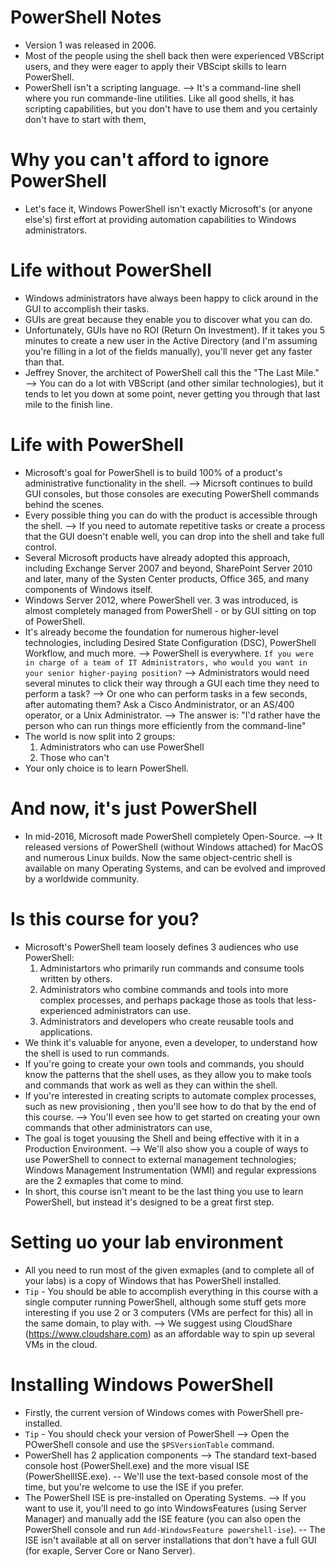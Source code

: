 # PowerShell Notes
- Version 1 was released in 2006.
- Most of the people using the shell back then were experienced VBScript users, and they were eager to apply their VBScipt skills to learn PowerShell.
- PowerShell isn't a scripting language. --> It's a command-line shell where you run commande-line utilities. Like all good shells, it has scripting capabilities, but you don't have to use them and you certainly don't have to start with them,

# Why you can't afford to ignore PowerShell
- Let's face it, Windows PowerShell isn't exactly Microsoft's (or anyone else's) first effort at providing automation capabilities to Windows administrators.

# Life without PowerShell
- Windows administrators have always been happy to click around in the GUI to accomplish their tasks.
- GUIs are great because they enable you to discover what you can do.
- Unfortunately, GUIs have no ROI (Return On Investment). If it takes you 5 minutes to create a new user in the Active Directory (and I'm assuming you're filling in a lot of the fields manually), you'll never get any faster than that.
- Jeffrey Snover, the architect of PowerShell call this the "The Last Mile." --> You can do a lot with VBScript (and other similar technologies), but it tends to let you down at some point, never getting you through that last mile to the finish line.

# Life with PowerShell
- Microsoft's goal for PowerShell is to build 100% of a product's administrative functionality in the shell. --> Micrsoft continues to build GUI consoles, but those consoles are executing PowerShell commands behind the scenes.
- Every possible thing you can do with the product is accessible through the shell. --> If you need to automate repetitive tasks or create a process that the GUI doesn't enable well, you can drop into the shell and take full control.
- Several Microsoft products have already adopted this approach, including Exchange Server 2007 and beyond, SharePoint Server 2010 and later, many of the Systen Center products, Office 365, and many components of Windows itself.
- Windows Server 2012, where PowerShell ver. 3 was introduced, is almost completely managed from PowerShell - or by GUI sitting on top of PowerShell.
- It's already become the foundation for numerous higher-level technologies, including Desired State Configuration (DSC), PowerShell Workflow, and much more. --> PowerShell is everywhere.
`If you were in charge of a team of IT Administrators, who would you want in your senior higher-paying position?`
--> Administrators would need several minutes to click their way through a GUI each time they need to perform a task?
--> Or one who can perform tasks in a few seconds, after automating them?
Ask a Cisco Andministrator, or an AS/400 operator, or a Unix Administrator. --> The answer is: "I'd rather have the person who can run things more efficiently from the command-line"
- The world is now split into 2 groups:
    1. Administrators who can use PowerShell
    2. Those who can't
- Your only choice is to learn PowerShell.

# And now, it's just PowerShell
- In mid-2016, Microsoft made PowerShell completely Open-Source. --> It released versions of PowerShell (without Windows attached) for MacOS and numerous Linux builds. Now the same object-centric shell is available on many Operating Systems, and can be evolved and improved by a worldwide community.

# Is this course for you?
- Microsoft's PowerShell team loosely defines 3 audiences who use PowerShell:
    1. Administartors who primarily run commands and consume tools written by others.
    2. Administrators who combine commands and tools into more complex processes, and perhaps package those as tools that less-experienced administrators can use.
    3. Administrators and developers who create reusable tools and applications.
- We think it's valuable for anyone, even a developer, to understand how the shell is used to run commands.
- If you're going to create your own tools and commands, you should know the patterns that the shell uses, as they allow you to make tools and commands that work as well as they can within the shell.
- If you're interested in creating scripts to automate complex processes, such as new provisioning , then you'll see how to do that by the end of this course. --> You'll even see how to get started on creating your own commands that other administrators can use,
- The goal is toget youusing the Shell and being effective with it in a Production Environment. --> We'll also show you a couple of ways to use PowerShell to connect to external management technologies; Windows Management Instrumentation (WMI) and regular expressions are the 2 exmaples that come to mind.
- In short, this course isn't meant to be the last thing you use to learn PowerShell, but instead it's designed to be a great first step.

# Setting uo your lab environment
- All you need to run most of the given exmaples (and to complete all of your labs) is a copy of Windows that has PowerShell installed.
- `Tip` - You should be able to accomplish everything in this course with a single computer running PowerShell, although some stuff gets more interesting if you use 2 or 3 computers (VMs are perfect for this) all in the same domain, to play with. --> We suggest using CloudShare (https://www.cloudshare.com) as an affordable way to spin up several VMs in the cloud.

# Installing Windows PowerShell
-  Firstly, the current version of Windows comes with PowerShell pre-installed.
- `Tip` - You should check your version of PowerShell --> Open the POwerShell console and use the `$PSVersionTable` command.
- PowerShell has 2 application components --> The standard text-based console host (PowerShell.exe) and the more visual ISE (PowerShellISE.exe). -- We'll use the text-based console most of the time, but you're welcome to use the ISE if you prefer.
- The PowerShell ISE is pre-installed on Operating Systems. --> If you want to use it, you'll need to go into WindowsFeatures (using Server Manager) and manually add the ISE feature (you can also open the PowerShell console and run `Add-WindowsFeature powershell-ise`). -- The ISE isn't available at all on server installations that don't have a full GUI (for exaple, Server Core or  Nano Server).
